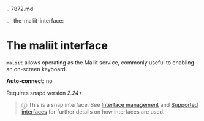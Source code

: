 .. 7872.md

.. _the-maliit-interface:

# The maliit interface

`maliit` allows operating as the Maliit service, commonly useful to enabling an on-screen keyboard.

**Auto-connect**: no

Requires snapd version _2.24+_.

> ⓘ  This is a snap interface. See [Interface management](interface-management.md) and [Supported interfaces](supported-interfaces.md) for further details on how interfaces are used.